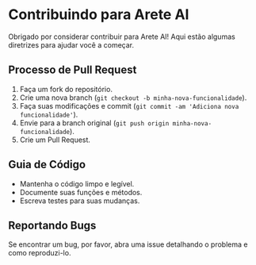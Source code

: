 # Contribuindo para Arete AI

Obrigado por considerar contribuir para Arete AI! Aqui estão algumas diretrizes para ajudar você a começar.

## Processo de Pull Request

1. Faça um fork do repositório.
2. Crie uma nova branch (`git checkout -b minha-nova-funcionalidade`).
3. Faça suas modificações e commit (`git commit -am 'Adiciona nova funcionalidade'`).
4. Envie para a branch original (`git push origin minha-nova-funcionalidade`).
5. Crie um Pull Request.

## Guia de Código

- Mantenha o código limpo e legível.
- Documente suas funções e métodos.
- Escreva testes para suas mudanças.

## Reportando Bugs

Se encontrar um bug, por favor, abra uma issue detalhando o problema e como reproduzi-lo.
